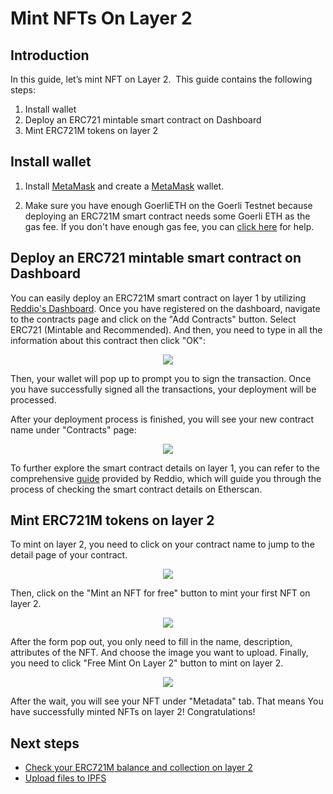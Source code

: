 # Mint NFTs On Layer 2

## Introduction

In this guide, let’s mint NFT on Layer 2.  This guide contains the following steps:

1. Install wallet 
2. Deploy an ERC721 mintable smart contract on Dashboard
3. Mint ERC721M tokens on layer 2

## Install wallet

1. Install [MetaMask](https://metamask.io/) and create a [MetaMask](https://metamask.io/) wallet.

2. Make sure you have enough GoerliETH on the Goerli Testnet because deploying an ERC721M smart contract needs some Goerli ETH as the gas fee. If you don't have enough gas fee, you can [click here](https://discord.gg/wTv3h38pZ3) for help.

## Deploy an ERC721 mintable smart contract on Dashboard

You can easily deploy an ERC721M smart contract on layer 1 by utilizing [Reddio's Dashboard](https://dashboard.reddio.com/). Once you have registered on the dashboard, navigate to the contracts page and click on the "Add Contracts" button. Select ERC721 (Mintable and Recommended). And then, you need to type in all the information about this contract then click "OK":

<p align="center">
  <img src="/new_deploy.png"/>
</p>

Then, your wallet will pop up to prompt you to sign the transaction. Once you have successfully signed all the transactions, your deployment will be processed.

After your deployment process is finished, you will see your new contract name under "Contracts" page:

<p align="center">
  <img src="/new_deploy_NFT.png"/>
</p>

To further explore the smart contract details on layer 1, you can refer to the comprehensive [guide](https://docs.reddio.com/guide/getting-started/check-your-eth-erc20-nft-balance.html#view-smart-contract-details-on-layer-1) provided by Reddio, which will guide you through the process of checking the smart contract details on Etherscan.

## Mint ERC721M tokens on layer 2

To mint on layer 2, you need to click on your contract name to jump to the detail page of your contract.

<p align="center">
  <img src="/new_deploy_mint.png"/>
</p>

Then, click on the "Mint an NFT for free" button to mint your first NFT on layer 2.

<p align="center">
  <img src="/new_deploy_free_mint.png"/>
</p>

After the form pop out, you only need to fill in the name, description, attributes of the NFT. And choose the image you want to upload. Finally, you need to click "Free Mint On Layer 2" button to mint on layer 2. 

<p align="center">
  <img src="/new_deploy_result.png"/>
</p>

After the wait, you will see your NFT under "Metadata" tab. That means You have successfully minted NFTs on layer 2! Congratulations!

## Next steps

- [Check your ERC721M balance and collection on layer 2](https://docs.reddio.com/guide/getting-started/check-your-eth-erc20-nft-balance.html#view-erc721-erc721m-balance-on-layer-2)
- [Upload files to IPFS](/guide/getting-started/upload-files-to-ipfs)